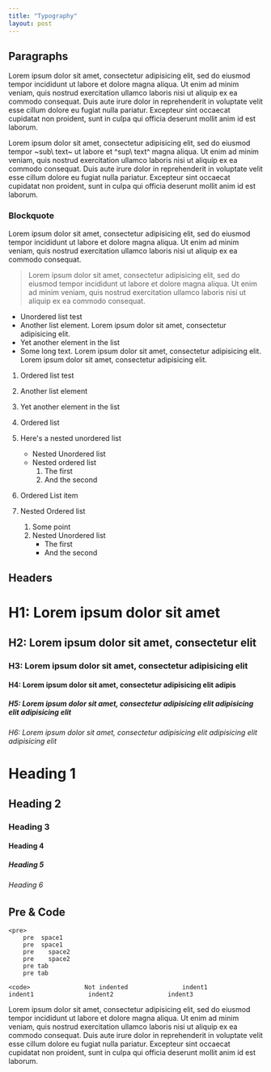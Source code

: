 ```yaml
---
title: "Typography"
layout: post
---
```


Paragraphs
----------

Lorem ipsum dolor sit amet, consectetur adipisicing elit, sed do eiusmod
tempor incididunt ut labore et dolore magna aliqua. Ut enim ad minim
veniam, quis nostrud exercitation ullamco laboris nisi ut aliquip ex ea
commodo consequat. Duis aute irure dolor in reprehenderit in voluptate
velit esse cillum dolore eu fugiat nulla pariatur. Excepteur sint
occaecat cupidatat non proident, sunt in culpa qui officia deserunt
mollit anim id est laborum.

Lorem ipsum dolor sit amet, consectetur adipisicing elit, sed do eiusmod
tempor ~sub\ text~ ut labore et ^sup\ text^ magna aliqua. Ut enim ad
minim veniam, quis nostrud exercitation ullamco laboris nisi ut aliquip
ex ea commodo consequat. Duis aute irure dolor in reprehenderit in
voluptate velit esse cillum dolore eu fugiat nulla pariatur. Excepteur
sint occaecat cupidatat non proident, sunt in culpa qui officia deserunt
mollit anim id est laborum.

### Blockquote

Lorem ipsum dolor sit amet, consectetur adipisicing elit, sed do eiusmod
tempor incididunt ut labore et dolore magna aliqua. Ut enim ad minim
veniam, quis nostrud exercitation ullamco laboris nisi ut aliquip ex ea
commodo consequat.

> Lorem ipsum dolor sit amet, consectetur adipisicing elit, sed do
> eiusmod tempor incididunt ut labore et dolore magna aliqua. Ut enim ad
> minim veniam, quis nostrud exercitation ullamco laboris nisi ut
> aliquip ex ea commodo consequat.

-   Unordered list test
-   Another list element. Lorem ipsum dolor sit amet, consectetur
    adipisicing elit.
-   Yet another element in the list
-   Some long text. Lorem ipsum dolor sit amet, consectetur adipisicing
    elit. Lorem ipsum dolor sit amet, consectetur adipisicing elit.

1.  Ordered list test
2.  Another list element
3.  Yet another element in the list

1.  Ordered list
2.  Here\'s a nested unordered list
    -   Nested Unordered list
    -   Nested ordered list
        1.  The first
        2.  And the second
3.  Ordered List item
4.  Nested Ordered list
    1.  Some point
    2.  Nested Unordered list
        -   The first
        -   And the second

Headers
-------

H1: Lorem ipsum dolor sit amet
==============================

H2: Lorem ipsum dolor sit amet, consectetur elit
------------------------------------------------

### H3: Lorem ipsum dolor sit amet, consectetur adipisicing elit

#### H4: Lorem ipsum dolor sit amet, consectetur adipisicing elit adipis

##### H5: Lorem ipsum dolor sit amet, consectetur adipisicing elit adipisicing elit adipisicing elit

###### H6: Lorem ipsum dolor sit amet, consectetur adipisicing elit adipisicing elit adipisicing elit

Heading 1
=========

Heading 2
---------

### Heading 3

#### Heading 4

##### Heading 5

###### Heading 6

Pre & Code
----------

    <pre>
        pre  space1
        pre  space1
        pre    space2
        pre    space2
        pre tab
        pre tab

`<code>               Not indented               indent1               indent1               indent2               indent3`

Lorem ipsum dolor sit amet, consectetur adipisicing elit, sed do eiusmod
tempor incididunt ut labore et dolore magna aliqua. Ut enim ad minim
veniam, quis nostrud exercitation ullamco laboris nisi ut aliquip ex ea
commodo consequat. Duis aute irure dolor in reprehenderit in voluptate
velit esse cillum dolore eu fugiat nulla pariatur. Excepteur sint
occaecat cupidatat non proident, sunt in culpa qui officia deserunt
mollit anim id est laborum.

